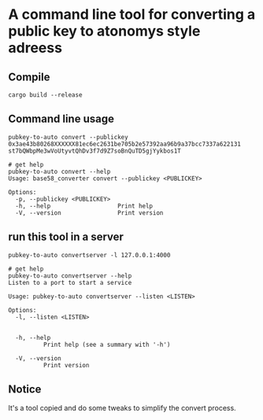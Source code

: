 # A command line tool for converting a public key to atonomys style adreess

## Compile

```shell
cargo build --release
```

## Command line usage

```shell
pubkey-to-auto convert --publickey 0x3ae43b80268XXXXXX81ec6ec2631be705b2e57392aa96b9a37bcc7337a622131
st7bQWbpMe3wVoUtyvtQhDv3f7d9Z7soBnQuTD5gjYykbos1T

# get help
pubkey-to-auto convert --help
Usage: base58_converter convert --publickey <PUBLICKEY>

Options:
  -p, --publickey <PUBLICKEY>
  -h, --help                   Print help
  -V, --version                Print version
```

## run this tool in a server

```shell
pubkey-to-auto convertserver -l 127.0.0.1:4000

# get help
pubkey-to-auto convertserver --help
Listen to a port to start a service

Usage: pubkey-to-auto convertserver --listen <LISTEN>

Options:
  -l, --listen <LISTEN>


  -h, --help
          Print help (see a summary with '-h')

  -V, --version
          Print version
```

## Notice

It's a tool copied and do some tweaks to simplify the convert process. 